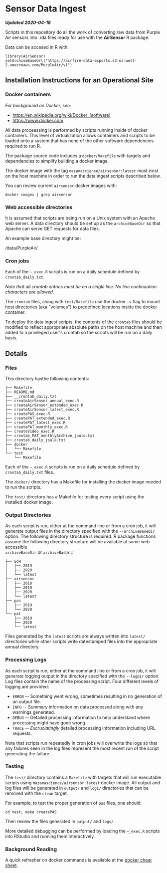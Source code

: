 # Sensor Data Ingest

**_Updated 2020-04-18_**

Scripts in this repository do all the work of converting raw data from Purple
Air sensors into .rda files ready for use with the **AirSensor** R package.

Data can be accesed in R with:

```
library(AirSensor)
setArchiveBaseUrl("https://airfire-data-exports.s3-us-west-2.amazonaws.com/PurpleAir/v1")
```

## Installation Instructions for an Operational Site

### Docker containers

_For background on Docker, see:_

* https://en.wikipedia.org/wiki/Docker_(software)
* https://www.docker.com

All data proceessing is performed by scripts running inside of docker
containers. This level of virtualization allows containers and scripts to be
loaded onto a system that has none of the other software dependencies required
to run R.

The package source code incluces a `docker/Makefile` with targets and 
dependencies to simplify building a docker image.

The docker image with the tag `mazamascience/airsensor:latest` must exist on
the host machine in order to run the data ingest scripts described below.

You can review current `airsensor` docker images with:

```
docker images | grep airsensor
```

### Web accessible directories

It is assumed that scripts are being run on a Unix system with an Apache
web server. A data directory should be set up as the `archiveBaseDir` so that
Apache can serve GET requests for data files.

An example base directory might be:

/data/PurpleAir/

### Cron jobs

Each of the `~_exec.R` scripts is run on a daily schedule defined by
`crontab_daily.txt`.

_Note that all crontab entries must be on a single line. No line continuation
characters are allowed._

The `crontab` files, along with `test/Makefile` use the docker `-v` flag to 
mount host directories (aka "volumes") to predefined locations inside the
docker container.

To deploy the data ingest scripts, the contents of the `crontab` files should be 
modified to reflect appropriate absolute paths on the host machine and then
added to a privileged user's crontab so the scripts will be run on a daily basis.

## Details

### Files

This directory hasthe following contents:

```
├── Makefile
├── README.md
├── __crontab_daily.txt
├── createAirSensor_annual_exec.R
├── createAirSensor_extended_exec.R
├── createAirSensor_latest_exec.R
├── createPAS_exec.R
├── createPAT_extended_exec.R
├── createPAT_latest_exec.R
├── createPAT_monthly_exec.R
├── createVideo_exec.R
├── crontab_PAT_monthlyArchive_joule.txt
├── crontab_daily_joule.txt
├── docker
│   └── Makefile
└── test
    └── Makefile
```

Each of the `~_exec.R` scripts is run on a daily schedule defined by
`crontab_daily.txt` files.

The `docker/` directory has a Makefile for installing the docker image needed to 
run the scripts.

The `test/` directory has a Makefile for testing every script using the
installed docker image.

### Output Directories

As each script is run, either at the command line or from a cron job, it will 
generate output files in the directory specified with the `--archiveBaseDir` option.
The following directory structure is required. R package functions assume the 
following directory structure will be available  at some web accessible  
`archiveBaseDir` or `archiveBasUrl`:

```
├── SoH
│   ├── 2019
│   ├── 2020
│   └── latest
├── airsensor
│   ├── 2018
│   ├── 2019
│   ├── 2020
│   └── latest
├── pas
│   ├── 2019
│   └── 2020
└── pat
    ├── 2019
    ├── 2020
    └── latest
```

Files generated by the `latest` scripts are always written into `latest/`
directories while other scripts write datestamped files into the appropriate
annual directory.

### Processing Logs

As each script is run, either at the command line or from a cron job, it will 
generate logging output in the directory specified with the `--logDir` option. 
Log files contain the name of the processing script. Four different levels 
of logging are provided:

 * `ERROR` -- Something went wrong, sometimes resulting in no generation of an output file.
 * `INFO` -- Summary information on data processed along with any warnings generated.
 * `DEBUG` -- Detailed processing information to help understand where processing might have gone wrong.
 * `TRACE` -- *Excruciatingly* detailed processing information including URL requests.

Note that scripts run repeatedly in cron jobs will overwrite the logs so that 
any failures seen in the log files represent the most recent run of the script
generating the failure.

### Testing

The `test/` directory contains a `Makefile` with targets that will run
executable scripts using `mazamascience/airsensor:latest` docker image. All
output and log files will be generated in `output/` and `logs/` directories
that can be removed with the `clean` target.

For example, to test the proper generation of `pas` files, one should:

```
cd test; make createPAS
```

Then review the files generated in `output/` and `logs/`.

More detailed debugging can be performed by loading the `~_exec.R` scripts into
RStudio and running them interactively.

### Background Reading

A quick refresher on docker commands is available at the 
[docker cheat sheet](https://github.com/wsargent/docker-cheat-sheet).

